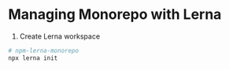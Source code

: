 # Managing Monorepo with Lerna

1. Create Lerna workspace

```sh
# npm-lerna-monorepo
npx lerna init
```

